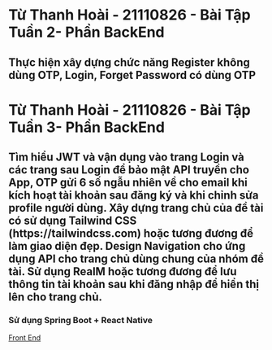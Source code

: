 <h1>Từ Thanh Hoài - 21110826 - Bài Tập Tuần 2- Phần BackEnd</h1>
<h2>Thực hiện xây dựng chức năng Register không dùng OTP, Login, Forget Password có dùng OTP</h2>
<h1>Từ Thanh Hoài - 21110826 - Bài Tập Tuần 3- Phần BackEnd</h1>
<h2>
    Tìm hiểu JWT và vận dụng vào trang Login và các trang sau Login để bảo mật API truyền cho App, OTP gửi 6 số ngẫu nhiên về cho email khi kích hoạt tài khoản sau đăng ký và khi chỉnh sửa profile người dùng. 
    Xây dựng trang chủ của đề tài có sử dụng Tailwind CSS (https://tailwindcss.com) hoặc tương đương để làm giao diện đẹp. Design Navigation cho ứng dụng API cho trang chủ dùng chung của nhóm đề tài.
    Sử dụng RealM hoặc tương đương để lưu thông tin tài khoản sau khi đăng nhập để hiển thị lên cho trang chủ.
</h2>
<h3>Sử dụng Spring Boot + React Native</h3>
<a href="https://github.com/TTHTech/LoginRegisterForgetPasswordWithOTP">Front End</a>
